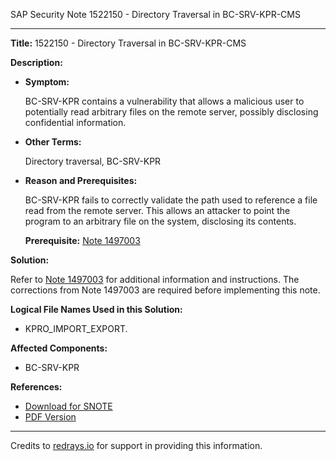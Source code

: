 SAP Security Note 1522150 - Directory Traversal in BC-SRV-KPR-CMS

---

**Title:** 1522150 - Directory Traversal in BC-SRV-KPR-CMS

**Description:**

- **Symptom:**
  
  BC-SRV-KPR contains a vulnerability that allows a malicious user to potentially read arbitrary files on the remote server, possibly disclosing confidential information.

- **Other Terms:**
  
  Directory traversal, BC-SRV-KPR

- **Reason and Prerequisites:**
  
  BC-SRV-KPR fails to correctly validate the path used to reference a file read from the remote server. This allows an attacker to point the program to an arbitrary file on the system, disclosing its contents.

  **Prerequisite:** [Note 1497003](https://me.sap.com/notes/1497003)

**Solution:**

Refer to [Note 1497003](https://me.sap.com/notes/1497003) for additional information and instructions. The corrections from Note 1497003 are required before implementing this note.

**Logical File Names Used in this Solution:**

- KPRO_IMPORT_EXPORT.

**Affected Components:**

- BC-SRV-KPR

**References:**

- [Download for SNOTE](https://notesdownloads.sap.com/note/0040000009026242017)
- [PDF Version](https://userapps.support.sap.com/sap/support/sfm/notes/print/0001522150?language=en-US&token=C62657334CD462249E390BC8A29085CE)

---

Credits to [redrays.io](https://redrays.io) for support in providing this information.